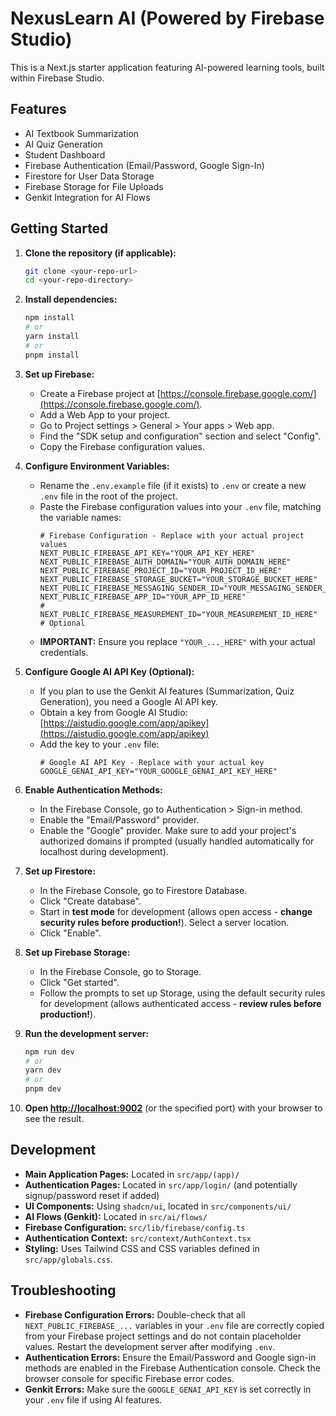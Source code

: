 # NexusLearn AI (Powered by Firebase Studio)

This is a Next.js starter application featuring AI-powered learning tools, built within Firebase Studio.

## Features

*   AI Textbook Summarization
*   AI Quiz Generation
*   Student Dashboard
*   Firebase Authentication (Email/Password, Google Sign-In)
*   Firestore for User Data Storage
*   Firebase Storage for File Uploads
*   Genkit Integration for AI Flows

## Getting Started

1.  **Clone the repository (if applicable):**
    ```bash
    git clone <your-repo-url>
    cd <your-repo-directory>
    ```

2.  **Install dependencies:**
    ```bash
    npm install
    # or
    yarn install
    # or
    pnpm install
    ```

3.  **Set up Firebase:**
    *   Create a Firebase project at [https://console.firebase.google.com/](https://console.firebase.google.com/).
    *   Add a Web App to your project.
    *   Go to Project settings > General > Your apps > Web app.
    *   Find the "SDK setup and configuration" section and select "Config".
    *   Copy the Firebase configuration values.

4.  **Configure Environment Variables:**
    *   Rename the `.env.example` file (if it exists) to `.env` or create a new `.env` file in the root of the project.
    *   Paste the Firebase configuration values into your `.env` file, matching the variable names:
        ```dotenv
        # Firebase Configuration - Replace with your actual project values
        NEXT_PUBLIC_FIREBASE_API_KEY="YOUR_API_KEY_HERE"
        NEXT_PUBLIC_FIREBASE_AUTH_DOMAIN="YOUR_AUTH_DOMAIN_HERE"
        NEXT_PUBLIC_FIREBASE_PROJECT_ID="YOUR_PROJECT_ID_HERE"
        NEXT_PUBLIC_FIREBASE_STORAGE_BUCKET="YOUR_STORAGE_BUCKET_HERE"
        NEXT_PUBLIC_FIREBASE_MESSAGING_SENDER_ID="YOUR_MESSAGING_SENDER_ID_HERE"
        NEXT_PUBLIC_FIREBASE_APP_ID="YOUR_APP_ID_HERE"
        # NEXT_PUBLIC_FIREBASE_MEASUREMENT_ID="YOUR_MEASUREMENT_ID_HERE" # Optional
        ```
    *   **IMPORTANT:** Ensure you replace `"YOUR_..._HERE"` with your actual credentials.

5.  **Configure Google AI API Key (Optional):**
    *   If you plan to use the Genkit AI features (Summarization, Quiz Generation), you need a Google AI API key.
    *   Obtain a key from Google AI Studio: [https://aistudio.google.com/app/apikey](https://aistudio.google.com/app/apikey)
    *   Add the key to your `.env` file:
        ```dotenv
        # Google AI API Key - Replace with your actual key
        GOOGLE_GENAI_API_KEY="YOUR_GOOGLE_GENAI_API_KEY_HERE"
        ```

6.  **Enable Authentication Methods:**
    *   In the Firebase Console, go to Authentication > Sign-in method.
    *   Enable the "Email/Password" provider.
    *   Enable the "Google" provider. Make sure to add your project's authorized domains if prompted (usually handled automatically for localhost during development).

7.  **Set up Firestore:**
    *   In the Firebase Console, go to Firestore Database.
    *   Click "Create database".
    *   Start in **test mode** for development (allows open access - **change security rules before production!**). Select a server location.
    *   Click "Enable".

8.  **Set up Firebase Storage:**
    *   In the Firebase Console, go to Storage.
    *   Click "Get started".
    *   Follow the prompts to set up Storage, using the default security rules for development (allows authenticated access - **review rules before production!**).

9.  **Run the development server:**
    ```bash
    npm run dev
    # or
    yarn dev
    # or
    pnpm dev
    ```

10. **Open [http://localhost:9002](http://localhost:9002)** (or the specified port) with your browser to see the result.

## Development

*   **Main Application Pages:** Located in `src/app/(app)/`
*   **Authentication Pages:** Located in `src/app/login/` (and potentially signup/password reset if added)
*   **UI Components:** Using `shadcn/ui`, located in `src/components/ui/`
*   **AI Flows (Genkit):** Located in `src/ai/flows/`
*   **Firebase Configuration:** `src/lib/firebase/config.ts`
*   **Authentication Context:** `src/context/AuthContext.tsx`
*   **Styling:** Uses Tailwind CSS and CSS variables defined in `src/app/globals.css`.

## Troubleshooting

*   **Firebase Configuration Errors:** Double-check that all `NEXT_PUBLIC_FIREBASE_...` variables in your `.env` file are correctly copied from your Firebase project settings and do not contain placeholder values. Restart the development server after modifying `.env`.
*   **Authentication Errors:** Ensure the Email/Password and Google sign-in methods are enabled in the Firebase Authentication console. Check the browser console for specific Firebase error codes.
*   **Genkit Errors:** Make sure the `GOOGLE_GENAI_API_KEY` is set correctly in your `.env` file if using AI features.
